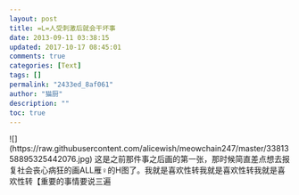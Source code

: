 ```yaml
---
layout: post
title: =L=人受刺激后就会干坏事
date: 2013-09-11 03:38:15
updated: 2017-10-17 08:45:01
comments: true
categories: [Text]
tags: []
permalink: "2433ed_8af061"
author: "猫厨"
description: ""
toc: true
---
```


<p>
![](https://raw.githubusercontent.com/alicewish/meowchain247/master/3381358895325442076.jpg)
这是之前那件事之后画的第一张，那时候简直差点想去报复社会丧心病狂的画ALL雁♀的H图了。我就是喜欢性转我就是喜欢性转我就是喜欢性转【重要的事情要说三遍<br /></p>